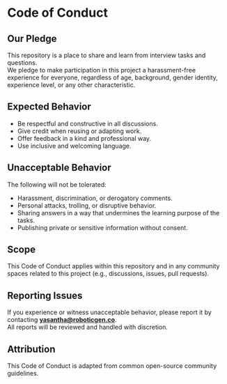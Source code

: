 # Code of Conduct

## Our Pledge
This repository is a place to share and learn from interview tasks and questions.  
We pledge to make participation in this project a harassment-free experience for everyone, regardless of age, background, gender identity, experience level, or any other characteristic.

## Expected Behavior
- Be respectful and constructive in all discussions.  
- Give credit when reusing or adapting work.  
- Offer feedback in a kind and professional way.  
- Use inclusive and welcoming language.  

## Unacceptable Behavior
The following will not be tolerated:
- Harassment, discrimination, or derogatory comments.  
- Personal attacks, trolling, or disruptive behavior.  
- Sharing answers in a way that undermines the learning purpose of the tasks.  
- Publishing private or sensitive information without consent.  

## Scope
This Code of Conduct applies within this repository and in any community spaces related to this project (e.g., discussions, issues, pull requests).

## Reporting Issues
If you experience or witness unacceptable behavior, please report it by contacting **<yasantha@roboticgen.co>**.  
All reports will be reviewed and handled with discretion.

## Attribution
This Code of Conduct is adapted from common open-source community guidelines.
